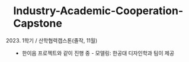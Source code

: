 # Industry-Academic-Cooperation-Capstone
2023. 1학기 / 산학협력캡스톤(졸작, 11월)

- 한이음 프로젝트와 같이 진행 중 - 
모델링: 한공대 디자인학과 팀이 제공
